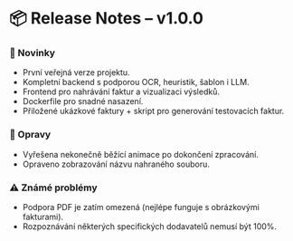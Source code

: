# 📦 Release Notes – v1.0.0

### 🚀 Novinky
- První veřejná verze projektu.
- Kompletní backend s podporou OCR, heuristik, šablon i LLM.
- Frontend pro nahrávání faktur a vizualizaci výsledků.
- Dockerfile pro snadné nasazení.
- Přiložené ukázkové faktury + skript pro generování testovacích faktur.

### 🐛 Opravy
- Vyřešena nekonečně běžící animace po dokončení zpracování.
- Opraveno zobrazování názvu nahraného souboru.

### ⚠️ Známé problémy
- Podpora PDF je zatím omezená (nejlépe funguje s obrázkovými fakturami).
- Rozpoznávání některých specifických dodavatelů nemusí být 100%.
